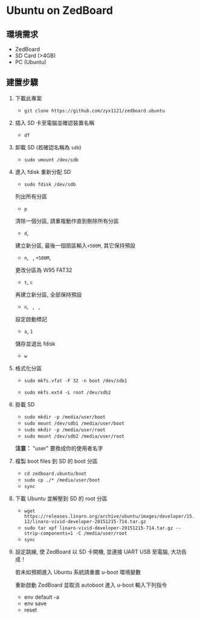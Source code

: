 # Ubuntu on ZedBoard

## 環境需求

- ZedBoard
- SD Card (>4GB)
- PC (Ubuntu)

## 建置步驟

1. 下載此專案

    - `git clone https://github.com/zyx1121/zedboard.ubuntu`

2. 插入 SD 卡至電腦並確認裝置名稱

    - `df`

3. 卸載 SD (若確認名稱為 `sdb`)

    - `sudo umount /dev/sdb`

4. 進入 fdisk 重新分配 SD

    - `sudo fdisk /dev/sdb`

    列出所有分區
    - `p`
  
    清除一個分區, 請重複動作直到刪除所有分區
    - `d`, ` `

    建立新分區, 最後一個扇區輸入`+500M`, 其它保持預設
    - `n`, ` `, `+500M`, ` `

    更改分區為 W95 FAT32
    - `t`, `c`

    再建立新分區, 全部保持預設
    - `n`, ` `, ` `, ` `

    設定啟動標記
    - `a`, `1`

    儲存並退出 fdisk
    - `w`

5. 格式化分區

    - `sudo mkfs.vfat -F 32 -n boot /dev/sdb1`

    - `sudo mkfs.ext4 -L root /dev/sdb2`

6. 掛載 SD

    - `sudo mkdir -p /media/user/boot`
    - `sudo mount /dev/sdb1 /media/user/boot`
    - `sudo mkdir -p /media/user/root`
    - `sudo mount /dev/sdb2 /media/user/root`

    **注意：** "user" 要換成你的使用者名字

7. 複製 boot files 到 SD 的 boot 分區

    - `cd zedboard.ubuntu/boot`
    - `sudo cp ./* /media/user/boot`
    - `sync`

8. 下載 Ubuntu 並解壓到 SD 的 root 分區

    - `wget https://releases.linaro.org/archive/ubuntu/images/developer/15.12/linaro-vivid-developer-20151215-714.tar.gz`
    - `sudo tar xpf linaro-vivid-developer-20151215-714.tar.gz --strip-components=1 -C /media/user/root`
    - `sync`

9. 設定跳線, 使 ZedBoard 以 SD 卡開機, 並連接 UART USB 至電腦, 大功告成！

    若未如預期進入 Ubuntu 系統請重置 u-boot 環境變數
   
    重新啟動 ZedBoard 並取消 autoboot 進入 u-boot 輸入下列指令
   
    - env default -a
    - env save
    - reset
